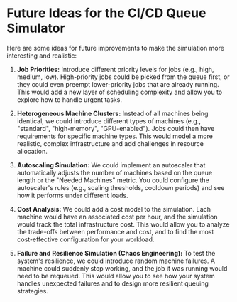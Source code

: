 # Future Ideas for the CI/CD Queue Simulator

Here are some ideas for future improvements to make the simulation more interesting and realistic:

1.  **Job Priorities:**
    Introduce different priority levels for jobs (e.g., high, medium, low). High-priority jobs could be picked from the queue first, or they could even preempt lower-priority jobs that are already running. This would add a new layer of scheduling complexity and allow you to explore how to handle urgent tasks.

2.  **Heterogeneous Machine Clusters:**
    Instead of all machines being identical, we could introduce different types of machines (e.g., "standard", "high-memory", "GPU-enabled"). Jobs could then have requirements for specific machine types. This would model a more realistic, complex infrastructure and add challenges in resource allocation.

3.  **Autoscaling Simulation:**
    We could implement an autoscaler that automatically adjusts the number of machines based on the queue length or the "Needed Machines" metric. You could configure the autoscaler's rules (e.g., scaling thresholds, cooldown periods) and see how it performs under different loads.

4.  **Cost Analysis:**
    We could add a cost model to the simulation. Each machine would have an associated cost per hour, and the simulation would track the total infrastructure cost. This would allow you to analyze the trade-offs between performance and cost, and to find the most cost-effective configuration for your workload.

5.  **Failure and Resilience Simulation (Chaos Engineering):**
    To test the system's resilience, we could introduce random machine failures. A machine could suddenly stop working, and the job it was running would need to be requeued. This would allow you to see how your system handles unexpected failures and to design more resilient queuing strategies.
